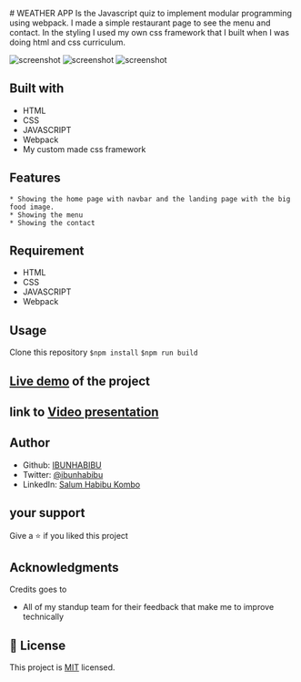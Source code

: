 
﻿# WEATHER APP
Is the Javascript  quiz to implement modular programming using webpack. I made a simple restaurant page to see the menu and contact. In the styling I used my own css framework that I built when I was doing html and css curriculum.

![screenshot](https://github.com/IBUNHABIBU/weather-app/blob/modules/src/images/home.PNG)
![screenshot](https://github.com/IBUNHABIBU/weather-app/blob/modules/src/images/menu.PNG)
![screenshot](https://github.com/IBUNHABIBU/weather-app/blob/modules/src/images/contact.PNG)

## Built with
* HTML
* CSS
* JAVASCRIPT
* Webpack
* My custom made css framework

## Features 
    * Showing the home page with navbar and the landing page with the big food image.
    * Showing the menu
    * Showing the contact
  
## Requirement 
* HTML
* CSS
* JAVASCRIPT
* Webpack

## Usage
Clone this repository 
 `$npm install` 
 `$npm run build`
 

## [Live demo](https://raw.githack.com/IBUNHABIBU/restaurant_page/modules/dist/index.html "Of the project") of the project

## link to  [Video presentation](https://#"Loom")


## Author
* Github: [IBUNHABIBU](https://github.com/IBUNHABIBU)
* Twitter: [@ibunhabibu](https://twitter.com/Ibunhabibu)
* LinkedIn: [Salum Habibu Kombo](https://www.linkedin.com/in/salum-habibu/)

## your support 
Give a :star: if you liked this project 
## Acknowledgments
Credits goes to

- All of my standup team for their feedback that make me to improve technically
## 📝 License
This project is [MIT](LICENCE) licensed.

